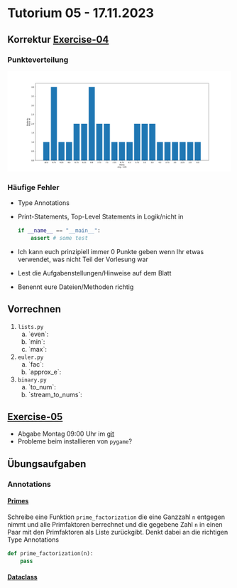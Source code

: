 # Tutorium 05 - 17.11.2023

## Korrektur [Exercise-04](https://proglang.informatik.uni-freiburg.de/teaching/info1/2023/exercise/sheet04.pdf)

### Punkteverteilung

![img not found](./img/pointdistribution_exercise04.png)

### Häufige Fehler

- Type Annotations
- Print-Statements, Top-Level Statements in Logik/nicht in

    ```python
    if __name__ == "__main__":
        assert # some test
    ```

- Ich kann euch prinzipiell immer 0 Punkte geben wenn Ihr etwas verwendet, was nicht Teil der Vorlesung war
- Lest die Aufgabenstellungen/Hinweise auf dem Blatt
- Benennt eure Dateien/Methoden richtig

## Vorrechnen

1. `lists.py`
   <ol type="a">
    <li>`even`: </li>
    <li>`min`: </li>
    <li>`max`: </li>
   </ol>
2. `euler.py`
   <ol type="a">
    <li>`fac`: </li>
    <li>`approx_e`: </li>
   </ol>
3. `binary.py`
   <ol type="a">
    <li>`to_num`: </li>
    <li>`stream_to_nums`: </li>
   </ol>

## [Exercise-05](https://proglang.informatik.uni-freiburg.de/teaching/info1/2023/exercise/sheet05.pdf)

- Abgabe Montag 09:00 Uhr im [git](https://git.laurel.informatik.uni-freiburg.de/)
- Probleme beim installieren von `pygame`?

## Übungsaufgaben

### Annotations

#### [Primes](./src/primes.py)

Schreibe eine Funktion `prime_factorization` die eine Ganzzahl `n` entgegen nimmt und alle Primfaktoren berrechnet und die gegebene Zahl `n` in einen Paar mit den Primfaktoren als Liste zurückgibt. Denkt dabei an die richtigen Type Annotations

```python
def prime_factorization(n):
    pass
```

#### [Dataclass](./src/data_classes.py)


